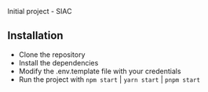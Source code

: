 Initial project - SIAC

## Installation
 - Clone the repository
 - Install the dependencies
 - Modify the .env.template file with your credentials
 - Run the project with `npm start` | `yarn start` | `pnpm start`